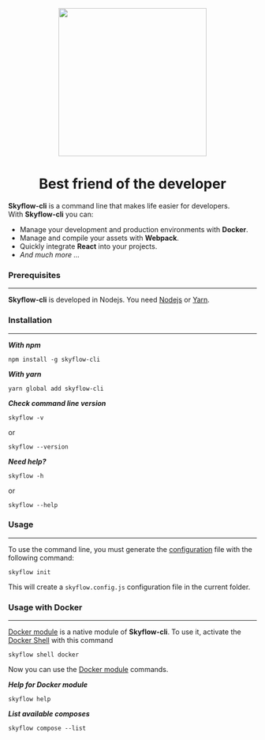 <div align="center">
    <a href="https://skyflow.io/">
        <img width="300" src="resources/images/skyflow.png">
    </a>
</div>

<h1 align="center">Best friend of the developer</h1>

**Skyflow-cli** is a command line that makes life easier for developers.
<br />
With **Skyflow-cli** you can:

- Manage your development and production environments with **Docker**.
- Manage and compile your assets with **Webpack**.
- Quickly integrate **React** into your projects.
- _And much more ..._

### Prerequisites

------------

**Skyflow-cli** is developed in Nodejs. You need [Nodejs](https://nodejs.org) or [Yarn](https://yarnpkg.com).


### Installation

------------

_**With npm**_

```
npm install -g skyflow-cli
```

_**With yarn**_

```
yarn global add skyflow-cli
```

_**Check command line version**_

```
skyflow -v
```

or 

```
skyflow --version
```

_**Need help?**_

```
skyflow -h
```

or 

```
skyflow --help
```

### Usage

------------

To use the command line, you must generate the [configuration](./documentation/CONFIG.md) file with the following command:

```
skyflow init
```

This will create a `skyflow.config.js` configuration file in the current folder.


### Usage with Docker

------------

[Docker module](./documentation/modules/DOCKER.md) is a native module of **Skyflow-cli**. To use it, activate the [Docker Shell](./documentation/SHELL.md) with this command

```
skyflow shell docker
```

Now you can use the [Docker module](./documentation/modules/DOCKER.md) commands.

_**Help for Docker module**_

```
skyflow help
```

_**List available composes**_

```
skyflow compose --list
```